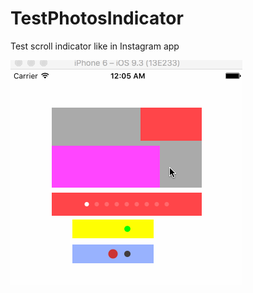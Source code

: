 # TestPhotosIndicator
Test scroll indicator like in Instagram app

<img src="https://github.com/AlexandrGraschenkov/TestPhotosIndicator/blob/master/TestPhotosIndicator/example.gif?raw=true">

